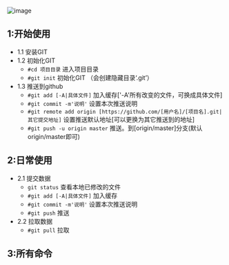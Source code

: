 ![image](/img/git.jpg)
## 1:开始使用
- 1.1 安装GIT
- 1.2 初始化GIT
    + `#cd 项目目录`     进入项目目录 
    + `#git init`     初始化GIT （会创建隐藏目录‘.git’）
- 1.3 推送到github
    + `#git add [-A|具体文件]`    加入缓存['-A'所有改变的文件，可换成具体文件]
    + `#git commit -m'说明'`  设置本次推送说明
    + `#git remote add origin [https://github.com/[用户名]/[项目名].git|其它提交地址]`     设置推送默认地址[可以更换为其它推送到的地址]
    + `#git push -u origin master`     推送。到[origin/master]分支(默认origin/master即可)             

## 2:日常使用
- 2.1 提交数据
    + `git status` 查看本地已修改的文件
    + `#git add [-A|具体文件]`  加入缓存
    + `#git commit -m'说明'`  设置本次推送说明
    + `#git push`   推送
- 2.2 拉取数据
    + `#git pull`   拉取          

## 3:所有命令